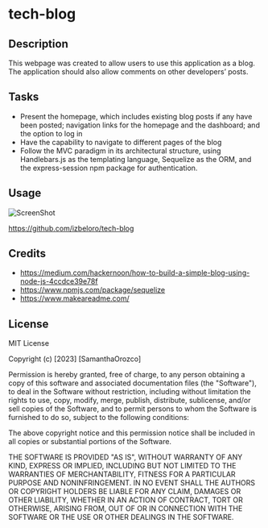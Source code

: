 # tech-blog

## Description

This webpage was created to allow users to use this application as a blog. The application should also allow comments on other developers’ posts.

## Tasks
- Present the homepage, which includes existing blog posts if any have been posted; navigation links for the homepage and the dashboard; and the option to log in
- Have the capability to navigate to different pages of the  blog
- Follow the MVC paradigm in its architectural structure, using Handlebars.js as the templating language, Sequelize as the ORM, and the express-session npm package for authentication.



## Usage

![ScreenShot]()

https://github.com/izbeloro/tech-blog


## Credits

- https://medium.com/hackernoon/how-to-build-a-simple-blog-using-node-js-4ccdce39e78f
- https://www.npmjs.com/package/sequelize
- https://www.makeareadme.com/

## License

MIT License

Copyright (c) [2023] [SamanthaOrozco]

Permission is hereby granted, free of charge, to any person obtaining a copy
of this software and associated documentation files (the "Software"), to deal
in the Software without restriction, including without limitation the rights
to use, copy, modify, merge, publish, distribute, sublicense, and/or sell
copies of the Software, and to permit persons to whom the Software is
furnished to do so, subject to the following conditions:

The above copyright notice and this permission notice shall be included in all
copies or substantial portions of the Software.

THE SOFTWARE IS PROVIDED "AS IS", WITHOUT WARRANTY OF ANY KIND, EXPRESS OR
IMPLIED, INCLUDING BUT NOT LIMITED TO THE WARRANTIES OF MERCHANTABILITY,
FITNESS FOR A PARTICULAR PURPOSE AND NONINFRINGEMENT. IN NO EVENT SHALL THE
AUTHORS OR COPYRIGHT HOLDERS BE LIABLE FOR ANY CLAIM, DAMAGES OR OTHER
LIABILITY, WHETHER IN AN ACTION OF CONTRACT, TORT OR OTHERWISE, ARISING FROM,
OUT OF OR IN CONNECTION WITH THE SOFTWARE OR THE USE OR OTHER DEALINGS IN THE
SOFTWARE.
